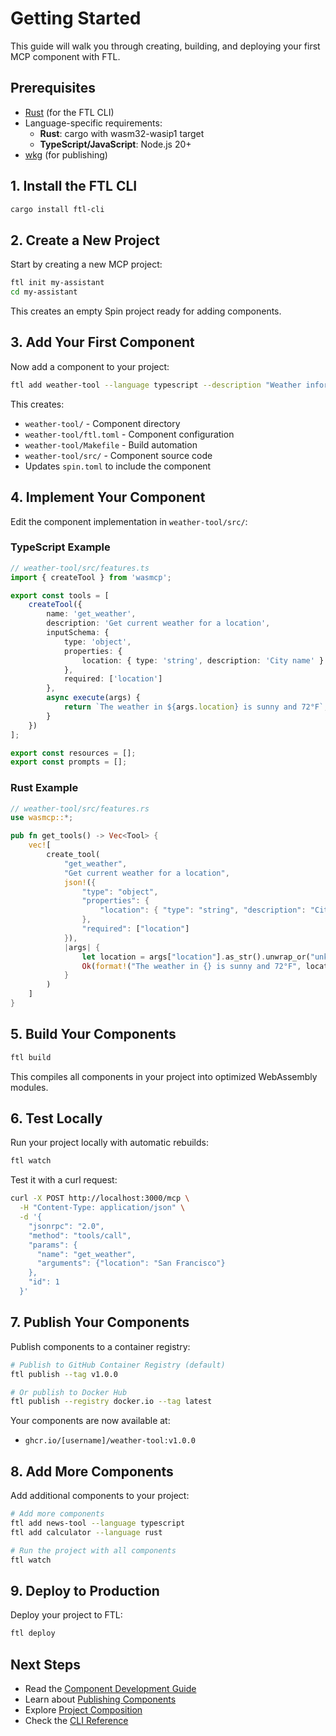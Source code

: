 # Getting Started

This guide will walk you through creating, building, and deploying your first MCP component with FTL.

## Prerequisites

- [Rust](https://www.rust-lang.org/tools/install) (for the FTL CLI)
- Language-specific requirements:
  - **Rust**: cargo with wasm32-wasip1 target
  - **TypeScript/JavaScript**: Node.js 20+
- [wkg](https://github.com/bytecodealliance/wasm-pkg-tools) (for publishing)

## 1. Install the FTL CLI

```bash
cargo install ftl-cli
```

## 2. Create a New Project

Start by creating a new MCP project:

```bash
ftl init my-assistant
cd my-assistant
```

This creates an empty Spin project ready for adding components.

## 3. Add Your First Component

Now add a component to your project:

```bash
ftl add weather-tool --language typescript --description "Weather information for AI agents"
```

This creates:
- `weather-tool/` - Component directory
- `weather-tool/ftl.toml` - Component configuration
- `weather-tool/Makefile` - Build automation
- `weather-tool/src/` - Component source code
- Updates `spin.toml` to include the component

## 4. Implement Your Component

Edit the component implementation in `weather-tool/src/`:

### TypeScript Example

```typescript
// weather-tool/src/features.ts
import { createTool } from 'wasmcp';

export const tools = [
    createTool({
        name: 'get_weather',
        description: 'Get current weather for a location',
        inputSchema: {
            type: 'object',
            properties: {
                location: { type: 'string', description: 'City name' }
            },
            required: ['location']
        },
        async execute(args) {
            return `The weather in ${args.location} is sunny and 72°F`;
        }
    })
];

export const resources = [];
export const prompts = [];
```

### Rust Example

```rust
// weather-tool/src/features.rs
use wasmcp::*;

pub fn get_tools() -> Vec<Tool> {
    vec![
        create_tool(
            "get_weather",
            "Get current weather for a location",
            json!({
                "type": "object",
                "properties": {
                    "location": { "type": "string", "description": "City name" }
                },
                "required": ["location"]
            }),
            |args| {
                let location = args["location"].as_str().unwrap_or("unknown");
                Ok(format!("The weather in {} is sunny and 72°F", location))
            }
        )
    ]
}
```

## 5. Build Your Components

```bash
ftl build
```

This compiles all components in your project into optimized WebAssembly modules.

## 6. Test Locally

Run your project locally with automatic rebuilds:

```bash
ftl watch
```

Test it with a curl request:

```bash
curl -X POST http://localhost:3000/mcp \
  -H "Content-Type: application/json" \
  -d '{
    "jsonrpc": "2.0",
    "method": "tools/call",
    "params": {
      "name": "get_weather",
      "arguments": {"location": "San Francisco"}
    },
    "id": 1
  }'
```

## 7. Publish Your Components

Publish components to a container registry:

```bash
# Publish to GitHub Container Registry (default)
ftl publish --tag v1.0.0

# Or publish to Docker Hub
ftl publish --registry docker.io --tag latest
```

Your components are now available at:
- `ghcr.io/[username]/weather-tool:v1.0.0`

## 8. Add More Components

Add additional components to your project:

```bash
# Add more components
ftl add news-tool --language typescript
ftl add calculator --language rust

# Run the project with all components
ftl watch
```

## 9. Deploy to Production

Deploy your project to FTL:

```bash
ftl deploy
```

## Next Steps

- Read the [Component Development Guide](./developing-tools.md)
- Learn about [Publishing Components](./publishing.md)
- Explore [Project Composition](./composition.md)
- Check the [CLI Reference](./cli-reference.md)